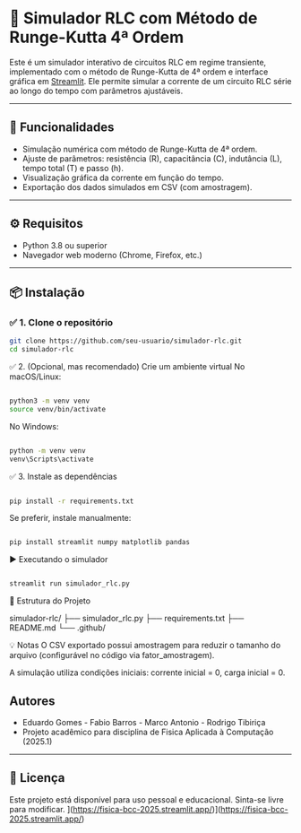 # 🔄 Simulador RLC com Método de Runge-Kutta 4ª Ordem

Este é um simulador interativo de circuitos RLC em regime transiente, implementado com o método de Runge-Kutta de 4ª ordem e interface gráfica em [Streamlit](https://streamlit.io/). Ele permite simular a corrente de um circuito RLC série ao longo do tempo com parâmetros ajustáveis.

---



## 🧪 Funcionalidades

- Simulação numérica com método de Runge-Kutta de 4ª ordem.
- Ajuste de parâmetros: resistência (R), capacitância (C), indutância (L), tempo total (T) e passo (h).
- Visualização gráfica da corrente em função do tempo.
- Exportação dos dados simulados em CSV (com amostragem).

---

## ⚙️ Requisitos

- Python 3.8 ou superior
- Navegador web moderno (Chrome, Firefox, etc.)

---

## 📦 Instalação

### ✅ 1. Clone o repositório

```bash
git clone https://github.com/seu-usuario/simulador-rlc.git
cd simulador-rlc
```

✅ 2. (Opcional, mas recomendado) Crie um ambiente virtual
No macOS/Linux:
```bash

python3 -m venv venv
source venv/bin/activate
```
No Windows:
```bash

python -m venv venv
venv\Scripts\activate
```
✅ 3. Instale as dependências
```bash

pip install -r requirements.txt
```
Se preferir, instale manualmente:

```bash

pip install streamlit numpy matplotlib pandas
```
▶️ Executando o simulador
```bash

streamlit run simulador_rlc.py
```
📂 Estrutura do Projeto

simulador-rlc/
├── simulador_rlc.py
├── requirements.txt
├── README.md
└── .github/
 
💡 Notas
O CSV exportado possui amostragem para reduzir o tamanho do arquivo (configurável no código via fator_amostragem).

A simulação utiliza condições iniciais: corrente inicial = 0, carga inicial = 0.

## Autores

- Eduardo Gomes  - Fabio Barros - Marco Antonio - Rodrigo Tibiriça
- Projeto acadêmico para disciplina de Fisica Aplicada à Computação (2025.1)

---

## 📝 Licença

Este projeto está disponível para uso pessoal e educacional. Sinta-se livre para modificar.
](https://fisica-bcc-2025.streamlit.app/)](https://fisica-bcc-2025.streamlit.app/)
